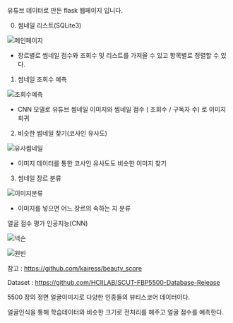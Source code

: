 유튜브 데이터로 만든 flask 웹페이지 입니다.

0. 썸네일 리스트(SQLite3)

![메인페이지](https://img1.daumcdn.net/thumb/R1280x0/?scode=mtistory2&fname=https%3A%2F%2Fblog.kakaocdn.net%2Fdn%2FvSMpj%2Fbtq0nOMfCF3%2FfIQUlAXGZph0tSK58sjUUk%2Fimg.png)

 - 장르별로 썸네일 점수와 조회수 및 리스트를 가져올 수 있고 항목별로 정렬할 수 있다.

1. 썸네일 조회수 예측

![조회수예측](https://img1.daumcdn.net/thumb/R1280x0/?scode=mtistory2&fname=https%3A%2F%2Fblog.kakaocdn.net%2Fdn%2FnjVKJ%2Fbtq0iWEvqMX%2FTly8FcmRmjIUtk1vsE4wEk%2Fimg.png)

- CNN 모델로 유튜브 썸네일 이미지와 썸네일 점수 ( 조회수 / 구독자 수) 로 이미지 회귀

2. 비슷한 썸네일 찾기(코사인 유사도)

![유사썸네일](https://img1.daumcdn.net/thumb/R1280x0/?scode=mtistory2&fname=https%3A%2F%2Fblog.kakaocdn.net%2Fdn%2FbKRnj5%2Fbtq0oa9k73D%2Fi6phT71WNZApUOQc3Edof1%2Fimg.png)

- 이미지 데이터를 통한 코사인 유사도도 비슷한 이미지 찾기

3. 썸네일 장르 분류

![이미지분류](https://img1.daumcdn.net/thumb/R1280x0/?scode=mtistory2&fname=https%3A%2F%2Fblog.kakaocdn.net%2Fdn%2FtooyE%2Fbtq0nOMfCqY%2FNhHAbA2PoEqeKlidvWZTwk%2Fimg.png)

- 이미지를 넣으면 어느 장르의 속하는 지 분류

얼굴 점수 평가 인공지능(CNN)

![넥슨](https://img1.daumcdn.net/thumb/R1280x0/?scode=mtistory2&fname=https%3A%2F%2Fblog.kakaocdn.net%2Fdn%2FcquERc%2Fbtq0iWkc04e%2FjGMlrJnqMlahRtjLumRuBk%2Fimg.png)

![원빈](https://img1.daumcdn.net/thumb/R1280x0/?scode=mtistory2&fname=https%3A%2F%2Fblog.kakaocdn.net%2Fdn%2Fb2Dgl2%2Fbtq0fjNXx5Q%2FJ5PUfmHaY6Ik1kBS3mi671%2Fimg.png)

참고 : https://github.com/kairess/beauty_score <br>

Dataset : https://github.com/HCIILAB/SCUT-FBP5500-Database-Release <br>

5500 장의 정면 얼굴이미지로 다양한 인종들의 뷰티스코어 데이터이다. <br>

얼굴인식을 통해 학습데이터와 비슷한 크기로 전처리를 해주고 얼굴 점수를 예측한다.


